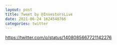 ```yaml
--- 
layout: post 
title: Tweet by @InvestorsLive 
date: 2021-06-24 1624548766 
categories: twitter 
--- 
```

https://twitter.com/o/status/1408085667721142276